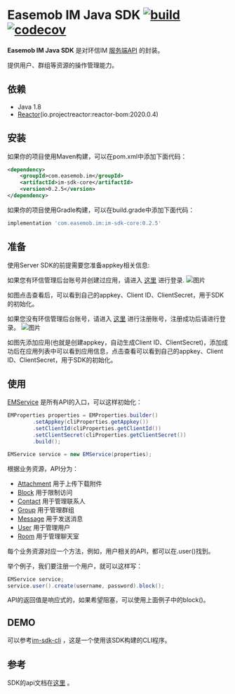 # Easemob IM Java SDK [![build](https://github.com/easemob/easemob-im-server-sdk/workflows/Build/badge.svg)](https://github.com/easemob/easemob-im-server-sdk/actions) [![codecov](https://codecov.io/gh/easemob/easemob-im-server-sdk/branch/master/graph/badge.svg)](https://codecov.io/gh/easemob/easemob-im-server-sdk)

**Easemob IM Java SDK** 是对环信IM [服务端API](http://docs-im.easemob.com/im/server/ready/intro) 的封装。

提供用户、群组等资源的操作管理能力。

## 依赖

- Java 1.8
- [Reactor](https://projectreactor.io)(io.projectreactor:reactor-bom:2020.0.4)

## 安装

如果你的项目使用Maven构建，可以在pom.xml中添加下面代码：

``` xml
<dependency>
    <groupId>com.easemob.im</groupId>
    <artifactId>im-sdk-core</artifactId>
    <version>0.2.5</version>
</dependency>
```

如果你的项目使用Gradle构建，可以在build.grade中添加下面代码：

``` gradle
implementation 'com.easemob.im:im-sdk-core:0.2.5'
```

## 准备
使用Server SDK的前提需要您准备appkey相关信息:

如果您有环信管理后台账号并创建过应用，请进入 [这里](https://console.easemob.com/user/login) 进行登录.
![图片](https://user-images.githubusercontent.com/15087647/114996679-a34cb980-9ed1-11eb-89ae-a22c1af7d69d.png)

如图点击查看后，可以看到自己的appkey、Client ID、ClientSecret，用于SDK的初始化。



如果您没有环信管理后台账号，请进入 [这里](https://console.easemob.com/user/register) 进行注册账号，注册成功后请进行登录。
![图片](https://user-images.githubusercontent.com/15087647/114997381-59180800-9ed2-11eb-968a-a29406c78021.png)

如图先添加应用(也就是创建appkey，自动生成Client ID、ClientSecret)，添加成功后在应用列表中可以看到应用信息，点击查看可以看到自己的appkey、Client ID、ClientSecret，用于SDK的初始化。


## 使用

[EMService](https://easemob.github.io/easemob-im-server-sdk/com/easemob/im/server/EMService.html) 是所有API的入口，可以这样初始化：

``` java
EMProperties properties = EMProperties.builder()
        .setAppkey(cliProperties.getAppkey())
        .setClientId(cliProperties.getClientId())
        .setClientSecret(cliProperties.getClientSecret())
        .build();

EMService service = new EMService(properties);
```

根据业务资源，API分为：

- [Attachment](https://easemob.github.io/easemob-im-server-sdk/com/easemob/im/server/api/attachment/AttachmentApi.html)
  用于上传下载附件
- [Block](https://easemob.github.io/easemob-im-server-sdk/com/easemob/im/server/api/block/BlockApi.html)
  用于限制访问
- [Contact](https://easemob.github.io/easemob-im-server-sdk/com/easemob/im/server/api/contact/ContactApi.html)
  用于管理联系人
- [Group](https://easemob.github.io/easemob-im-server-sdk/com/easemob/im/server/api/group/GroupApi.html)
  用于管理群组
- [Message](https://easemob.github.io/easemob-im-server-sdk/com/easemob/im/server/api/message/MessageApi.html)
  用于发送消息
- [User](https://easemob.github.io/easemob-im-server-sdk/com/easemob/im/server/api/user/UserApi.html)
  用于管理用户
- [Room](https://easemob.github.io/easemob-im-server-sdk/com/easemob/im/server/api/room/RoomApi.html)
  用于管理聊天室

每个业务资源对应一个方法，例如，用户相关的API，都可以在.user()找到。

举个例子，我们要注册一个用户，就可以这样写：

``` java
EMService service;
service.user().create(username, password).block();
```

API的返回值是响应式的，如果希望阻塞，可以使用上面例子中的block()。

## DEMO

可以参考[im-sdk-cli](https://github.com/easemob/easemob-im-server-sdk/tree/master/im-sdk-cli) ，这是一个使用该SDK构建的CLI程序。

## 参考

SDK的api文档在[这里](https://easemob.github.io/easemob-im-server-sdk/) 。


